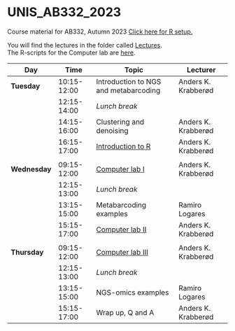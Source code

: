 # UNIS_AB332_2023
Course material for AB332,  Autumn 2023
[Click here for R setup. ](setup/)


You will find the lectures in the folder called [Lectures](Lectures/).  
The R-scripts for the Computer lab are [here](computer_lab/).


| Day           | Time        | Topic                                  | Lecturer            |
| ------------- | ----------- | -------------------------------------- | ------------------- |
| **Tuesday**   | 10:15-12:00 | Introduction to NGS and metabarcoding  | Anders K. Krabberød |
|               | 12:15-14:00 | _Lunch break_                          |                     |
|               | 14:15-16:00 | Clustering and denoising               | Anders K. Krabberød |
|               | 16:15-17:00 | [Introduction to R](Introduction_to_R) | Anders K. Krabberød |
|               |             |                                        |                     |
| **Wednesday** | 09:15-12:00 | [Computer lab I](computer_lab/)        | Anders K. Krabberød |
|               | 12:15-13:00 | _Lunch break_                          |                     |
|               | 13:15-15:00 | Metabarcoding examples                 | Ramiro Logares      |
|               | 15:15-17:00 | [Computer lab II](computer_lab/)       | Anders K. Krabberød |
|               |             |                                        |                     |
| **Thursday**  | 09:15-12:00 | [Computer lab III](computer_lab/)      | Anders K. Krabberød |
|               | 12:15-13:00 | _Lunch break_                          |                     |
|               | 13:15-15:00 | NGS-omics examples                     | Ramiro Logares      |
|               | 15:15-17:00 | Wrap up, Q and A                       | Anders K. Krabberød |

